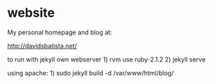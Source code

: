 # website

My personal homepage and blog at:

http://davidsbatista.net/

to run with jekyll own webserver
    1) rvm use ruby-2.1.2
    2) jekyll serve

using apache:
    1) sudo jekyll build -d /var/www/html/blog/
